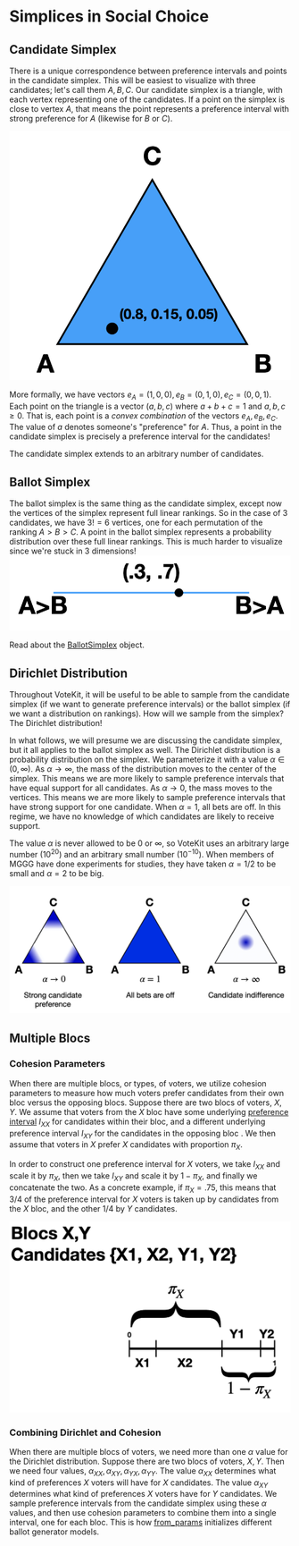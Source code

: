 # Simplices in Social Choice

## Candidate Simplex
There is a unique correspondence between preference intervals and points in the candidate simplex.
This will be easiest to visualize with three candidates; let's call them $A,B,C$. Our candidate simplex is a triangle, with each vertex representing one of the candidates.
If a point on the simplex is close to vertex $A$, that means the point represents a preference interval with strong preference for $A$ (likewise for $B$ or $C$).

![png](assets/candidate_simplex.png)

More formally, we have vectors $e_A = (1,0,0), e_B = (0,1,0), e_C = (0,0,1)$.  Each point on the triangle is a vector $(a,b,c)$ where $a+b+c=1$ and $a,b,c\ge 0$. That is, each point is a *convex combination* of the vectors $e_A, e_B,e_C$. The value of $a$ denotes someone's "preference" for $A$. Thus, a point in the candidate simplex is precisely a preference interval for the candidates!

The candidate simplex extends to an arbitrary number of candidates.




## Ballot Simplex

The ballot simplex is the same thing as the candidate simplex, except now the vertices of the simplex represent full linear rankings.
So in the case of 3 candidates, we have $3!=6$ vertices, one for each permutation of the ranking $A>B>C$.
A point in the ballot simplex represents a probability distribution over these full linear rankings.
This is much harder to visualize since we're stuck in 3 dimensions! 
![png](assets/ballot_simplex.png)

Read about the [BallotSimplex](api.md#ballot-generators) object.



## Dirichlet Distribution

Throughout VoteKit, it will be useful to be able to sample from the candidate simplex (if we want to generate preference intervals) or the ballot simplex (if we want a distribution on rankings). How will we sample from the simplex? The Dirichlet distribution! 

In what follows, we will presume we are discussing the candidate simplex, but it all applies to the ballot simplex as well. The Dirichlet distribution is a probability distribution on the simplex. We parameterize it with a value $\alpha \in (0,\infty)$. 
As $\alpha\to \infty$, the mass of the distribution moves to the center of the simplex. This means we are more likely to sample preference intervals that have equal support for all candidates. As $\alpha\to 0$, the mass moves to the vertices. This means we are more likely to sample preference intervals that have strong support for one candidate.
When $\alpha=1$, all bets are off. In this regime, we have no knowledge of which candidates are likely to receive support.



The value $\alpha$ is never allowed to be 0 or $\infty$, so VoteKit uses an arbitrary large number ($10^{20}$) and an arbitrary small number $(10^{-10})$. When members of MGGG have done experiments for studies, they have taken $\alpha = 1/2$ to be small and $\alpha = 2$ to be big.

![png](assets/dirichlet_distribution.png)

## Multiple Blocs

### Cohesion Parameters

When there are multiple blocs, or types, of voters, we utilize cohesion parameters to measure how much voters prefer candidates from their own bloc versus the opposing blocs. Suppose there are two blocs of voters, $X,Y$. We assume that voters from the $X$ bloc have some underlying [preference interval](SCR_preference_intervals.md) $I_{XX}$ for candidates within their bloc, and a different underlying preference interval $I_{XY}$ for the candidates in the opposing bloc . We then assume that voters in $X$ prefer $X$ candidates with proportion $\pi_X$.

In order to construct one preference interval for $X$ voters, we take $I_{XX}$ and scale it by $\pi_X$, then we take $I_{XY}$ and scale it by $1-\pi_X$, and finally we concatenate the two. As a concrete example, if $\pi_X = .75$, this means that 3/4 of the preference interval for $X$ voters is taken up by candidates from the $X$ bloc, and the other 1/4 by $Y$ candidates.

![](assets/cohesion_parameters.png)

### Combining Dirichlet and Cohesion

When there are multiple blocs of voters, we need more than one $\alpha$ value for the Dirichlet distribution. Suppose there are two blocs of voters, $X,Y$. Then we need four values, $\alpha_{XX}, \alpha_{XY}, \alpha_{YX}, \alpha_{YY}$. The value $\alpha_{XX}$ determines what kind of preferences $X$ voters will have for $X$ candidates. The value $\alpha_{XY}$ determines what kind of preferences $X$ voters have for $Y$ candidates. We sample preference intervals from the candidate simplex using these $\alpha$ values, and then use cohesion parameters to combine them into a single interval, one for each bloc. This is how [from_params](api.md#ballot-generators) initializes different ballot generator models.


